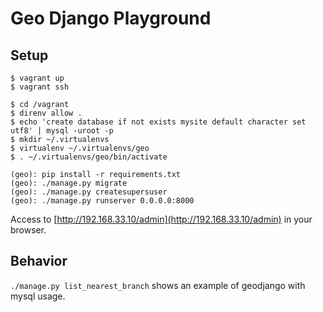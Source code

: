 # Geo Django Playground

## Setup

```
$ vagrant up
$ vagrant ssh
```

```
$ cd /vagrant
$ direnv allow .
$ echo 'create database if not exists mysite default character set utf8' | mysql -uroot -p
$ mkdir ~/.virtualenvs
$ virtualenv ~/.virtualenvs/geo
$ . ~/.virtualenvs/geo/bin/activate
```

```
(geo): pip install -r requirements.txt
(geo): ./manage.py migrate
(geo): ./manage.py createsupersuser
(geo): ./manage.py runserver 0.0.0.0:8000
```

Access to [http://192.168.33.10/admin](http://192.168.33.10/admin) in your browser.


## Behavior

`./manage.py list_nearest_branch` shows an example of geodjango with mysql usage.
